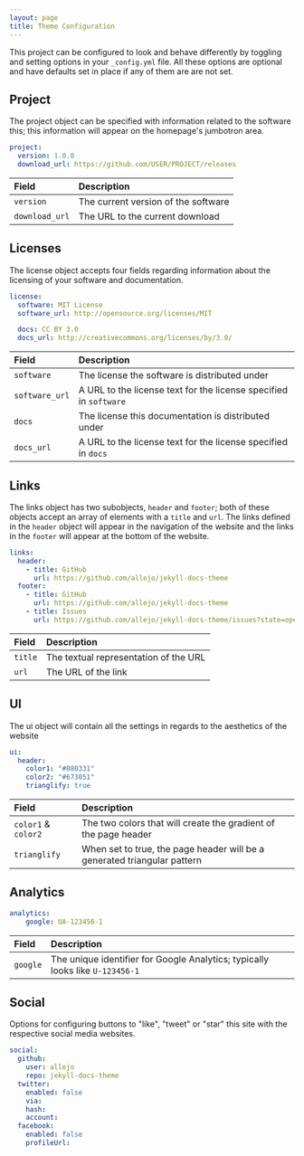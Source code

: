 ```yaml
---
layout: page
title: Theme Configuration
---
```


This project can be configured to look and behave differently by toggling and setting options in your `_config.yml` file. All these options are optional and have defaults set in place if any of them are are not set.

## Project

The project object can be specified with information related to the software this; this information will appear on the homepage's jumbotron area.

```yaml
project:
  version: 1.0.0
  download_url: https://github.com/USER/PROJECT/releases
```

| Field          | Description                         |
|:---------------|:------------------------------------|
| `version`      | The current version of the software |
| `download_url` | The URL to the current download     |

## Licenses

The license object accepts four fields regarding information about the licensing of your software and documentation.

```yaml
license:
  software: MIT License
  software_url: http://opensource.org/licenses/MIT

  docs: CC BY 3.0
  docs_url: http://creativecommons.org/licenses/by/3.0/
```

| Field          | Description                                                       |
|:---------------|:------------------------------------------------------------------|
| `software`     | The license the software is distributed under                     |
| `software_url` | A URL to the license text for the license specified in `software` |
| `docs`         | The license this documentation is distributed under               |
| `docs_url`     | A URL to the license text for the license specified in `docs`     |

## Links

The links object has two subobjects, `header` and `footer`; both of these objects accept an array of elements with a `title` and `url`. The links defined in the `header` object will appear in the navigation of the website and the links in the `footer` will appear at the bottom of the website.

```yaml
links:
  header:
    - title: GitHub
      url: https://github.com/allejo/jekyll-docs-theme
  footer:
    - title: GitHub
      url: https://github.com/allejo/jekyll-docs-theme
    - title: Issues
      url: https://github.com/allejo/jekyll-docs-theme/issues?state=open
```

| Field   | Description                           |
|:--------|:--------------------------------------|
| `title` | The textual representation of the URL |
| `url`   | The URL of the link                   |

## UI

The ui object will contain all the settings in regards to the aesthetics of the website

```yaml
ui:
  header:
    color1: "#080331"
    color2: "#673051"
    trianglify: true
```

| Field               | Description                                                               |
|:--------------------|:--------------------------------------------------------------------------|
| `color1` & `color2` | The two colors that will create the gradient of the page header           |
| `trianglify`        | When set to true, the page header will be a generated triangular pattern  |

## Analytics

```yaml
analytics:
    google: UA-123456-1
```

| Field    | Description                                                                   |
|:---------|:------------------------------------------------------------------------------|
| `google` | The unique identifier for Google Analytics; typically looks like `U-123456-1` |

## Social

Options for configuring buttons to "like", "tweet" or "star" this site with the respective social media websites.

```yaml
social:
  github:
    user: allejo
    repo: jekyll-docs-theme
  twitter:
    enabled: false
    via:
    hash:
    account:
  facebook:
    enabled: false
    profileUrl:
```
